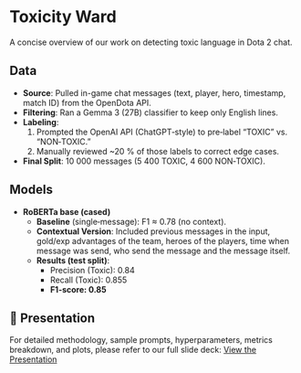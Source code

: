 # Toxicity Ward

A concise overview of our work on detecting toxic language in Dota 2 chat.

## Data
- **Source**: Pulled in-game chat messages (text, player, hero, timestamp, match ID) from the OpenDota API.
- **Filtering**: Ran a Gemma 3 (27B) classifier to keep only English lines.
- **Labeling**:  
  1. Prompted the OpenAI API (ChatGPT‐style) to pre‐label “TOXIC” vs. “NON‐TOXIC.”  
  2. Manually reviewed ~20 % of those labels to correct edge cases.
- **Final Split**: 10 000 messages (5 400 TOXIC, 4 600 NON‐TOXIC).

## Models
- **RoBERTa base (cased)**  
  - **Baseline** (single‐message): F1 ≈ 0.78 (no context).  
  - **Contextual Version**: Included previous messages in the input, gold/exp advantages of the team, heroes of the players, time when message was send, who send the message and the message itself. 
  - **Results (test split)**:  
    - Precision (Toxic): 0.84  
    - Recall (Toxic): 0.855
    - **F1-score: 0.85**

## 📝 Presentation
For detailed methodology, sample prompts, hyperparameters, metrics breakdown, and plots, please refer to our full slide deck:
[View the Presentation](https://docs.google.com/presentation/d/1i_apdbjdXuyAdbNkS0eOnOCtx8_fs4Jz/edit?usp=sharing&ouid=110563569340235059001&rtpof=true&sd=true)
